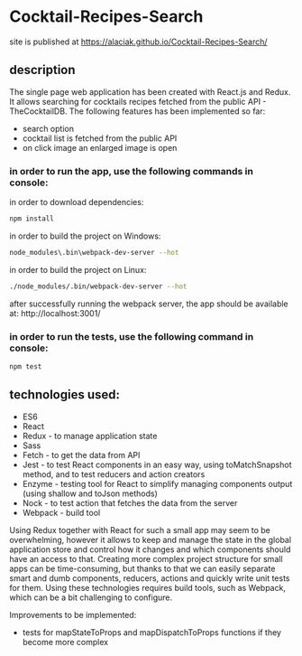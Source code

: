 # Cocktail-Recipes-Search
site is published at https://alaciak.github.io/Cocktail-Recipes-Search/

## description
The single page web application has been created with React.js and Redux.
It allows searching for cocktails recipes fetched from the public API - TheCocktailDB.
The following features has been implemented so far:
* search option
* cocktail list is fetched from the public API
* on click image an enlarged image is open

### in order to run the app, use the following commands in console:
in order to download dependencies:
``` bash
npm install
```
in order to build the project on Windows:
``` bash
node_modules\.bin\webpack-dev-server --hot
```
in order to build the project on Linux:
``` bash
./node_modules/.bin/webpack-dev-server --hot
```

after successfully running the webpack server, the app should be available at: http://localhost:3001/

### in order to run the tests, use the following command in console:
``` bash
npm test
```

## technologies used:
* ES6
* React
* Redux - to manage application state
* Sass
* Fetch - to get the data from API
* Jest - to test React components in an easy way, using toMatchSnapshot method, and to test reducers and action creators
* Enzyme - testing tool for React to simplify managing components output (using shallow and toJson methods)
* Nock - to test action that fetches the data from the server
* Webpack - build tool

Using Redux together with React for such a small app may seem to be overwhelming, however it allows to keep and manage the state in the global application store and control how it changes and which components should have an access to that.
Creating more complex project structure for small apps can be time-consuming, but thanks to that we can easily separate smart and dumb components, reducers, actions and quickly write unit tests for them.
Using these technologies requires build tools, such as Webpack, which can be a bit challenging to configure.

Improvements to be implemented:
* tests for mapStateToProps and mapDispatchToProps functions if they become more complex
